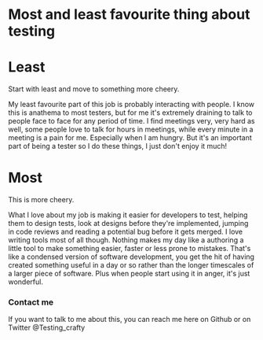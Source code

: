 # Most and least favourite thing about testing


# Least

Start with least and move to something more cheery.

My least favourite part of this job is probably interacting with people. I know this is anathema to most testers, but
for me it's extremely draining to talk to people face to face for any period of time. I find meetings very, very hard as
well, some people love to talk for hours in meetings, while every minute in a meeting is a pain for me. Especially when 
I am hungry. But it's an important part of being a tester so I do these things, I just don't enjoy it much!

# Most

This is more cheery.

What I love about my job is making it easier for developers to test, helping them to design tests, look at designs 
before they're implemented, jumping in code reviews and reading a potential bug before it gets merged. I love writing 
tools most of all though. Nothing makes my day like a authoring a little tool to make something easier, faster or less 
prone to mistakes. That's like a condensed version of software development, you get the hit of having created something
useful in a day or so rather than the longer timescales of a larger piece of software. Plus when people start using it
in anger, it's just wonderful. 


### Contact me
If you want to talk  to me about this, you can reach me here on Github or on Twitter @Testing_crafty
